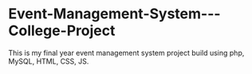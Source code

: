 # Event-Management-System---College-Project
This is my final year event management system project build using php, MySQL, HTML, CSS, JS.

